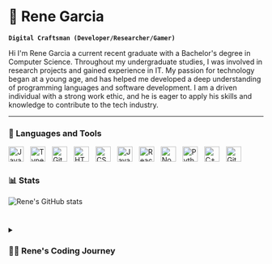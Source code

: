 # 👋 Rene Garcia 

**`Digital Craftsman (Developer/Researcher/Gamer)`**

Hi I'm Rene Garcia a current recent graduate with a Bachelor's degree in Computer Science. Throughout my undergraduate studies, I  was involved in research projects and gained experience in IT. My passion for technology began at a young age, and has helped me developed a deep understanding of programming languages and software development. I am a  driven individual with a strong work ethic, and he is eager to apply his skills and knowledge to contribute to the tech industry.

   <p align="left">
      
   </p>

---

### 🧰 Languages and Tools

<img align="left" alt="Java" width="30px" style="padding-right:10px;" src="https://cdn.jsdelivr.net/gh/devicons/devicon/icons/java/java-original.svg"/>
<img align="left" alt="TypeScript" width="30px" style="padding-right:10px;" src="https://cdn.jsdelivr.net/gh/devicons/devicon/icons/typescript/typescript-plain.svg" />
<img align="left" alt="Git" width="30px" style="padding-right:10px;" src="https://cdn.jsdelivr.net/gh/devicons/devicon/icons/git/git-original.svg" />
<img align="left" alt="HTML" width="30px" style="padding-right:10px;" src="https://cdn.jsdelivr.net/gh/devicons/devicon/icons/html5/html5-plain.svg" />
<img align="left" alt="CSS" width="30px" style="padding-right:10px;" src="https://cdn.jsdelivr.net/gh/devicons/devicon/icons/css3/css3-plain.svg" />
<img align="left" alt="JavaScript" width="30px" style="padding-right:10px;" src="https://cdn.jsdelivr.net/gh/devicons/devicon/icons/javascript/javascript-plain.svg" />
<img align="left" alt="React" width="30px" style="padding-right:10px;" src="https://cdn.jsdelivr.net/gh/devicons/devicon/icons/react/react-original.svg" />
<img align="left" alt="NodeJS" width="30px" style="padding-right:10px;" src="https://cdn.jsdelivr.net/gh/devicons/devicon/icons/nodejs/nodejs-original.svg" />
<img align="left" alt="Python" width="30px" style="padding-right:10px;" src="https://cdn.jsdelivr.net/gh/devicons/devicon/icons/python/python-plain.svg" />
<img align="left" alt="C++" width="30px" style="padding-right:10px;" src="https://cdn.jsdelivr.net/gh/devicons/devicon/icons/cplusplus/cplusplus-line.svg" />
<img align="left" alt="GitHub" width="30px" style="padding-right:10px;" src="https://cdn.jsdelivr.net/gh/devicons/devicon/icons/github/github-original.svg" />
<br />

#





#

### 📊 Stats

![Rene's GitHub stats](https://github-readme-stats.vercel.app/api?username=rgarc399&show_icons=true&theme=gruvbox)

<!-- ![GitHub Streak](https://streak-stats.demolab.com?user=rgarc399&theme=gruvbox&border_radius=4.5) -->

#

<details>
 <summary><h3>👨‍💻 Rene's Coding Journey</h3></summary>
   My coding journey began in high school where I  discovered my passion for technology and the endless possibilities that coding offered.  I Starting with basic languages like HTML and CSS, and quickly progressed to learning more complex languages like Python and Java. I am fascinated by the idea of building something from scratch and the sense of accomplishment that came with each successfully completed project. As I continued to learn and grow in my coding skills, I found that it was not just about codeing itself, but the connections and interactions with people that made the journey more fulfilling. I began attending hackathons and tech events where I met other like-minded individuals who shared my passion for technology. My ultimate goal in tech is to continue to learn and grow, while making meaningful contributions to the industry. I am excited about the possibilities that lie ahead and look forward to seeing where my coding journey will take you next.

[website]: https://www.renegarc.com/

